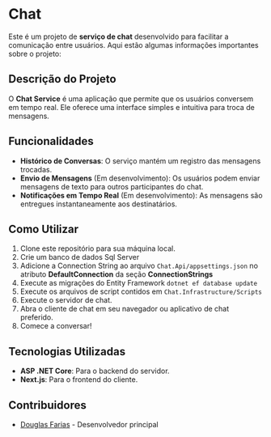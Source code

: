 # Chat

Este é um projeto de **serviço de chat** desenvolvido para facilitar a comunicação entre usuários. Aqui estão algumas informações importantes sobre o projeto:

## Descrição do Projeto
O **Chat Service** é uma aplicação que permite que os usuários conversem em tempo real. Ele oferece uma interface simples e intuitiva para troca de mensagens.

## Funcionalidades
- **Histórico de Conversas**: O serviço mantém um registro das mensagens trocadas.
- **Envio de Mensagens** (Em desenvolvimento): Os usuários podem enviar mensagens de texto para outros participantes do chat.
- **Notificações em Tempo Real** (Em desenvolvimento): As mensagens são entregues instantaneamente aos destinatários.

## Como Utilizar
1. Clone este repositório para sua máquina local.
2. Crie um banco de dados Sql Server
3. Adicione a Connection String ao arquivo ```Chat.Api/appsettings.json``` no atributo **DefaultConnection** da seção **ConnectionStrings**
4. Execute as migrações do Entity Framework ```dotnet ef database update```
5. Execute os arquivos de script contidos em ```Chat.Infrastructure/Scripts```
6. Execute o servidor de chat.
7. Abra o cliente de chat em seu navegador ou aplicativo de chat preferido.
8. Comece a conversar!

## Tecnologias Utilizadas
- **ASP .NET Core**: Para o backend do servidor.
- **Next.js**: Para o frontend do cliente.

## Contribuidores
- [Douglas Farias](https://github.com/douglasfarias) - Desenvolvedor principal
